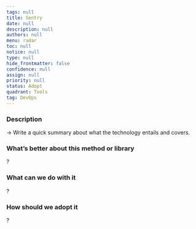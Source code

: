 ```yaml
---
tags: null
title: Sentry
date: null
description: null
authors: null
menu: radar
toc: null
notice: null
type: null
hide_frontmatter: false
confidence: null
assign: null
priority: null
status: Adopt
quadrant: Tools
tag: DevOps
---
```


<!-- table_of_contents 462122a8-6d29-4683-9faf-95ee3a2f64f9 -->

### Description

→ Write a quick summary about what the technology entails and covers.

### What’s better about this method or library

?

### What can we do with it

?

### How should we adopt it

?

<!-- child_database b857c3d3-932a-4346-bba1-d02aaf35aa86 -->
